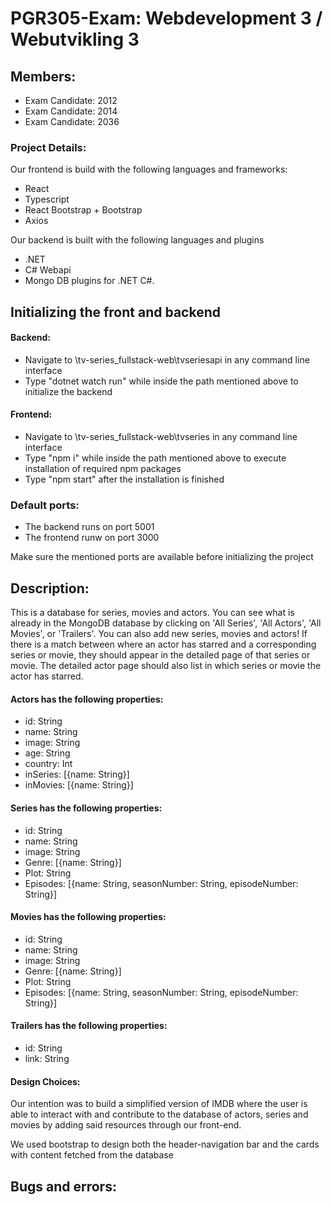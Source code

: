 # PGR305-Exam: Webdevelopment 3 / Webutvikling 3

## Members:
* Exam Candidate: 2012
* Exam Candidate: 2014
* Exam Candidate: 2036

### Project Details:

Our frontend is build with the following languages and frameworks:
- React
- Typescript
- React Bootstrap + Bootstrap
- Axios

Our backend is built with the following languages and plugins
- .NET 
- C# Webapi
- Mongo DB plugins for .NET C#.

## Initializing the front and backend
#### Backend: 
* Navigate to \tv-series_fullstack-web\tvseriesapi in any command line interface
* Type "dotnet watch run" while inside the path mentioned above to initialize the backend

#### Frontend: 
* Navigate to \tv-series_fullstack-web\tvseries in any command line interface
* Type "npm i" while inside the path mentioned above to execute installation of required npm packages
* Type "npm start" after the installation is finished

### Default ports:
- The backend runs on port 5001
- The frontend runw on port 3000

Make sure the mentioned ports are available before initializing the project

## Description:

This is a database for series, movies and actors. You can see what is already in the MongoDB database by clicking on 'All Series', 'All Actors', 'All Movies', or 'Trailers'. You can also add new series, movies and actors! If there is a match between where an actor has starred and a corresponding series or movie, they should appear in the detailed page of that series or movie. The detailed actor page should also list in which series or movie the actor has starred.

#### Actors has the following properties:
- id: String
- name: String
- image: String
- age: String
- country: Int
- inSeries: [{name: String}]
- inMovies: [{name: String}]

#### Series has the following properties:
- id: String
- name: String
- image: String
- Genre: [{name: String}]
- Plot: String
- Episodes: [{name: String, seasonNumber: String, episodeNumber: String}]

#### Movies has the following properties:
- id: String
- name: String
- image: String
- Genre: [{name: String}]
- Plot: String
- Episodes: [{name: String, seasonNumber: String, episodeNumber: String}]

#### Trailers has the following properties:
- id: String
- link: String

#### Design Choices:
Our intention was to build a simplified version of IMDB where the user is able to interact with and contribute to the database of actors, series and movies by adding said resources through our front-end.

We used bootstrap to design both the header-navigation bar and the cards with content fetched from the database

## Bugs and errors:
